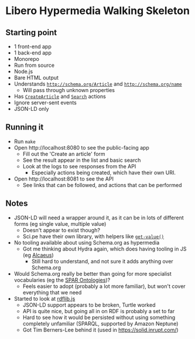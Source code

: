 # Libero Hypermedia Walking Skeleton

## Starting point

- 1 front-end app
- 1 back-end app
- Monorepo
- Run from source
- Node.js
- Bare HTML output
- Understands [`http://schema.org/Article`](http://schema.org/Article) and [`http://schema.org/name`](https://schema.org/name)
  - Will pass through unknown properties
- Has [`CreateArticle`](https://schema.org/CreateAction) and [`Search`](https://schema.org/SearchAction) actions
- Ignore server-sent events
- JSON-LD only

## Running it

- Run `make`
- Open http://localhost:8080 to see the public-facing app
  - Fill out the 'Create an article' form
  - See the result appear in the list and basic search
  - Look at the logs to see responses from the API
    - Especially actions being created, which have their own URI.
- Open http://localhost:8081 to see the API
  - See links that can be followed, and actions that can be performed

## Notes

- JSON-LD will need a wrapper around it, as it can be in lots of different forms (eg single value, multiple value)
  - Doesn't appear to exist though?
  - Sci.pe have their own library, with helpers like [`get-value()`](https://github.com/science-periodicals/jsonld/blob/master/src/lib/get-value.js)
- No tooling available about using Schema.org as hypermedia
  - Got me thinking about Hydra again, which does having tooling in JS (eg [Alcaeus](https://www.npmjs.com/package/alcaeus))
    - Still hard to understand, and not sure it adds anything over Schema.org
- Would Schema.org really be better than going for more specialist vocabularies (eg the [SPAR Ontologies](http://www.sparontologies.net/))?
  - Feels easier to adopt (probably a lot more familiar), but won't cover everything that we need
- Started to look at [rdflib.js](https://github.com/linkeddata/rdflib.js)
  - JSON-LD support appears to be broken, Turtle worked
  - API is quite nice, but going all in on RDF is probably a set to far
  - Hard to see how it would be persisted without using something completely unfamiliar (SPARQL, supported by Amazon Neptune)
  - Got Tim Berners-Lee behind it (used in https://solid.inrupt.com/)
